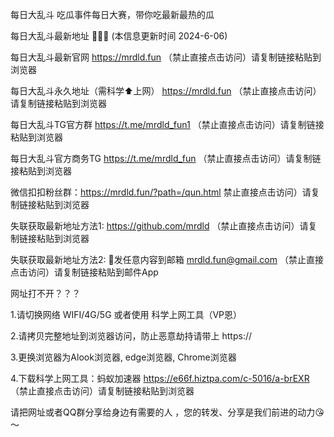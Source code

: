 每日大乱斗 吃瓜事件每日大赛，带你吃最新最热的瓜 

每日大乱斗最新地址 🍉🍉🍉 (本信息更新时间 2024-6-06)

每日大乱斗最新官网 https://mrdld.fun （禁止直接点击访问）请复制链接粘贴到浏览器

每日大乱斗永久地址（需科学⬆️上网） https://mrdld.fun （禁止直接点击访问）请复制链接粘贴到浏览器

每日大乱斗TG官方群 https://t.me/mrdld_fun1 （禁止直接点击访问）请复制链接粘贴到浏览器

每日大乱斗官方商务TG https://t.me/mrdld_fun （禁止直接点击访问）请复制链接粘贴到浏览器

微信扣扣粉丝群：https://mrdld.fun/?path=/qun.html  禁止直接点击访问）请复制链接粘贴到浏览器

失联获取最新地址方法1: https://github.com/mrdld （禁止直接点击访问）请复制链接粘贴到浏览器

失联获取最新地址方法2: 📧发任意内容到邮箱 mrdld.fun@gmail.com （禁止直接点击访问）请复制链接粘贴到邮件App

网址打不开？？？

1.请切换网络 WIFI/4G/5G 或者使用 科学上网工具（VP恩）

2.请拷贝完整地址到浏览器访问，防止恶意劫持请带上 https://

3.更换浏览器为Alook浏览器, edge浏览器, Chrome浏览器

4.下载科学上网工具：蚂蚁加速器 https://e66f.hiztpa.com/c-5016/a-brEXR （禁止直接点击访问）请复制链接粘贴到浏览器

请把网址或者QQ群分享给身边有需要的人 ，您的转发、分享是我们前进的动力😘～
